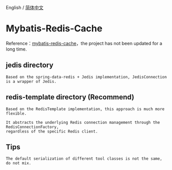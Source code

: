English / [简体中文](./README_CN.md)

<h1>Mybatis-Redis-Cache</h1>


Reference：[mybatis-redis-cache](https://mybatis.org/redis-cache/)，the project has not been updated for a long time.

## jedis directory


    Based on the spring-data-redis + Jedis implementation, JedisConnection is a wrapper of Jedis.

## redis-template directory (Recommend)


    Based on the RedisTemplate implementation, this approach is much more flexible.

    It abstracts the underlying Redis connection management through the RedisConnectionFactory, 
    regardless of the specific Redis client.

## Tips

    
    The default serialization of different tool classes is not the same, do not mix.